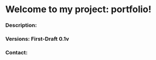 # Welcome to my project: portfolio!

### Description: 



### Versions: First-Draft 0.1v 
### Contact: 